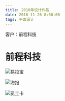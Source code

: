 ```yaml
---
title: 2016年设计作品
date: 2016-11-26 8:00:00
tags: 平面设计
---
```

客户：前程科技
<!--more-->

# 前程科技
![易拉宝](http://ww4.sinaimg.cn/mw690/9b947219jw1f4gpmgz6hsj21r03hzkjm.jpg)

![海报](http://ww1.sinaimg.cn/mw690/9b947219jw1f49wz8do67j24dh4dh1kx.jpg)

![员工卡](http://ww2.sinaimg.cn/mw690/9b947219jw1f49wx2asj8j27ps5csb2a.jpg)
